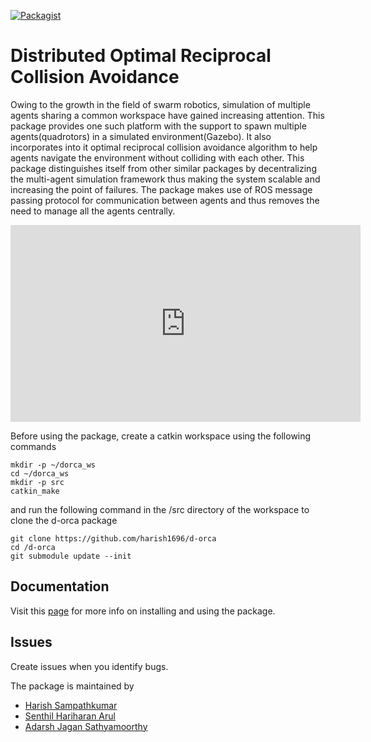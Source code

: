 [![Packagist](https://img.shields.io/pypi/l/Django.svg)](LICENSE)

# Distributed Optimal Reciprocal Collision Avoidance
Owing to the growth in the field of swarm robotics, simulation of multiple agents sharing a common workspace have gained increasing attention. This package provides one such platform with the support to spawn multiple agents(quadrotors) in a simulated environment(Gazebo). It also incorporates into it optimal reciprocal collision avoidance algorithm to help agents navigate the environment without colliding with each other. This package distinguishes itself from other similar packages by decentralizing the multi-agent simulation framework thus making the system scalable and increasing the point of failures. The package makes use of ROS message passing protocol for communication between agents and thus removes the need to manage all the agents centrally.

<p align="center">
<iframe width="560" height="315" src="https://www.youtube.com/embed/LnALstxYSjM" frameborder="0" allow="accelerometer; autoplay; encrypted-media; gyroscope; picture-in-picture" allowfullscreen></iframe>
</p>

Before using the package, create a catkin workspace using the following commands

```
mkdir -p ~/dorca_ws
cd ~/dorca_ws
mkdir -p src
catkin_make
```

and run the following command in the /src directory of the workspace to clone the d-orca package

```
git clone https://github.com/harish1696/d-orca
cd /d-orca
git submodule update --init
```
## Documentation
Visit this [page](https://gamma.umd.edu/researchdirections/aerialswarm/dorca) for more info on installing and using the package.

## Issues
Create issues when you identify bugs.

The package is maintained by

- [Harish Sampathkumar](harish1696@gmail.com)
- [Senthil Hariharan Arul](senthilhariharana@gmail.com)
- [Adarsh Jagan Sathyamoorthy](adarshjagan3895@gmail.com)

